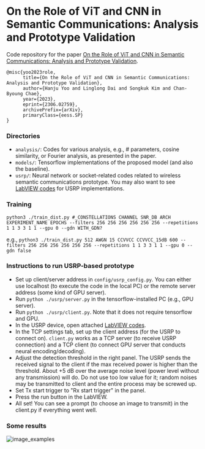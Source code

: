 # On the Role of ViT and CNN in Semantic Communications: Analysis and Prototype Validation

Code repository for the paper [On the Role of ViT and CNN in Semantic Communications: Analysis and Prototype Validation](https://arxiv.org/abs/2306.02759).
```
@misc{yoo2023role,
      title={On the Role of ViT and CNN in Semantic Communications: Analysis and Prototype Validation}, 
      author={Hanju Yoo and Linglong Dai and Songkuk Kim and Chan-Byoung Chae},
      year={2023},
      eprint={2306.02759},
      archivePrefix={arXiv},
      primaryClass={eess.SP}
}
```

### Directories
- `analysis/`: Codes for various analysis, e.g., # parameters, cosine similarity, or Fourier analysis, as presented in the paper.
- `models/`: Tensorflow implementations of the proposed model (and also the baseline).
- `usrp/`: Neural network or socket-related codes related to wireless semantic communications prototype. You may also want to see [LabVIEW codes](https://github.com/kmsiapps/Semantic-Communications-with-a-Vision-Transformer/releases/tag/USRP) for USRP implementations.  

### Training
`python3 ./train_dist.py #_CONSTELLATIONS CHANNEL SNR_DB ARCH EXPERIMENT_NAME EPOCHS --filters 256 256 256 256 256 256 --repetitions 1 1 3 3 1 1 --gpu 0 --gdn WITH_GDN?`

e.g., `python3 ./train_dist.py 512 AWGN 15 CCVVCC CCVVCC_15dB 600 --filters 256 256 256 256 256 256 --repetitions 1 1 3 3 1 1 --gpu 0 --gdn false`

### Instructions to run USRP-based prototype
- Set up client/server address in `config/usrp_config.py`. You can either use localhost (to execute the code in the local PC) or the remote server address (some kind of GPU server). 
- Run `python ./usrp/server.py` in the tensorflow-installed PC (e.g., GPU server).
- Run `python ./usrp/client.py`. Note that it does not require tensorflow and GPU.
- In the USRP device, open attached [LabVIEW codes](https://github.com/kmsiapps/Semantic-Communications-with-a-Vision-Transformer/releases/tag/USRP).
- In the TCP settings tab, set up the client address (for the USRP to connect on). `client.py` works as a TCP server (to receive USRP connection) and a TCP client (to connect GPU server that conducts neural encoding/decoding). 
- Adjust the detection threshold in the right panel. The USRP sends the received signal to the client if the max received power is higher than the threshold. About +5 dB over the average noise level (power level without any transmission) will do. Do not use too low value for it; random noises may be transmitted to client and the entire process may be screwed up.
- Set Tx start trigger to "Rx start trigger" in the panel.
- Press the run button in the LabVIEW.
- All set! You can see a prompt (to choose an image to transmit) in the client.py if everything went well.

### Some results
![image_examples](https://user-images.githubusercontent.com/23615360/213404386-df8c94ea-0a4a-4b82-a764-8418fc67d2e0.png)
